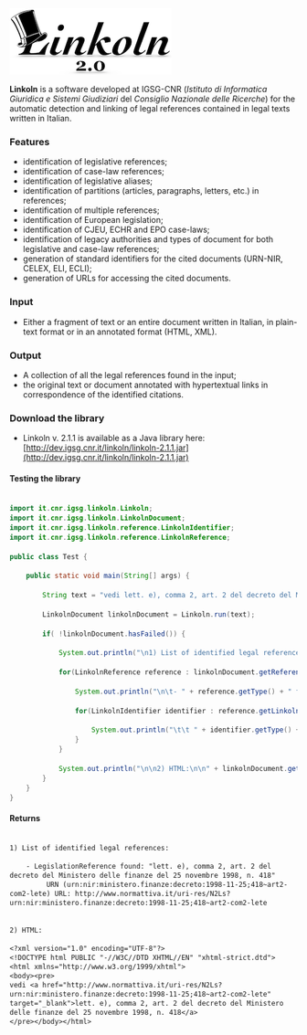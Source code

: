 ![alt text](./linkoln-logo.png)

**Linkoln** is a software developed at IGSG-CNR (*Istituto di Informatica Giuridica e Sistemi Giudiziari* del *Consiglio Nazionale delle Ricerche*) for the automatic detection and linking of legal references contained in legal texts written in Italian.


### Features
*  identification of legislative references;
*  identification of case-law references;
*  identification of legislative aliases;
*  identification of partitions (articles, paragraphs, letters, etc.) in references;
*  identification of multiple references;
*  identification of European legislation;
*  identification of CJEU, ECHR and EPO case-laws;
*  identification of legacy authorities and types of document for both legislative and case-law references;
*  generation of standard identifiers for the cited documents (URN-NIR, CELEX, ELI, ECLI);
*  generation of URLs for accessing the cited documents.

### Input
*  Either a fragment of text or an entire document written in Italian, in plain-text format or in an annotated format (HTML, XML).

### Output
*  A collection of all the legal references found in the input;
*  the original text or document annotated with hypertextual links in correspondence of the identified citations.

### Download the library
*  Linkoln v. 2.1.1 is available as a Java library here: [http://dev.igsg.cnr.it/linkoln/linkoln-2.1.1.jar](http://dev.igsg.cnr.it/linkoln/linkoln-2.1.1.jar)


#### Testing the library

```java
	
import it.cnr.igsg.linkoln.Linkoln;
import it.cnr.igsg.linkoln.LinkolnDocument;
import it.cnr.igsg.linkoln.reference.LinkolnIdentifier;
import it.cnr.igsg.linkoln.reference.LinkolnReference;

public class Test {

	public static void main(String[] args) {
	
		String text = "vedi lett. e), comma 2, art. 2 del decreto del Ministero delle finanze del 25 novembre 1998, n. 418";

		LinkolnDocument linkolnDocument = Linkoln.run(text);
		
		if( !linkolnDocument.hasFailed()) {
			
			System.out.println("\n1) List of identified legal references:");
			
			for(LinkolnReference reference : linkolnDocument.getReferences()) {
				
				System.out.println("\n\t- " + reference.getType() + " found: \"" + reference.getCitation() + "\"");
				
				for(LinkolnIdentifier identifier : reference.getLinkolnIdentifiers()) {
					
					System.out.println("\t\t " + identifier.getType() + " (" + identifier.getCode() + ") URL: " + identifier.getUrl());
				}
			}
			
			System.out.println("\n\n2) HTML:\n\n" + linkolnDocument.getRendering("html"));
		}	
	}
}
```

#### Returns

```pre

1) List of identified legal references:

	- LegislationReference found: "lett. e), comma 2, art. 2 del decreto del Ministero delle finanze del 25 novembre 1998, n. 418"
		 URN (urn:nir:ministero.finanze:decreto:1998-11-25;418~art2-com2-lete) URL: http://www.normattiva.it/uri-res/N2Ls?urn:nir:ministero.finanze:decreto:1998-11-25;418~art2-com2-lete


2) HTML:

<?xml version="1.0" encoding="UTF-8"?>
<!DOCTYPE html PUBLIC "-//W3C//DTD XHTML//EN" "xhtml-strict.dtd">
<html xmlns="http://www.w3.org/1999/xhtml">
<body><pre>
vedi <a href="http://www.normattiva.it/uri-res/N2Ls?urn:nir:ministero.finanze:decreto:1998-11-25;418~art2-com2-lete" target="_blank">lett. e), comma 2, art. 2 del decreto del Ministero delle finanze del 25 novembre 1998, n. 418</a>
</pre></body></html>

```


